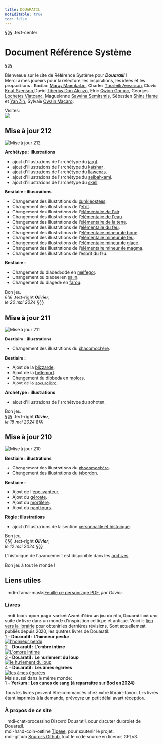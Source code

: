 ```yaml
---
title: DOUARATIL
notEditable: true
toc: false
---
```

§§§ .text-center
# Document Référence Système
§§§

<v-row>

<v-col cols="12" md="6">

Bienvenue sur le site de Référence Système pour _**Douaratil**_ !  
Merci à mes joueurs pour la relecture, les inspirations, les idées et les propositions : Bastian [Margs Maenkalon](/bestiaire/margs-maenkalon), Charles [Thorleik Aevarson](/bestiaire/thorleik-aevarson), Clovis [Knut Svenson](/bestiaire/knut-svenson),David [Tiberius Don Alonzo](/bestiaire/tiberius-don-alonzo), Elric [Gwion Gornoc](/bestiaire/gwion-gornoc), Georges [Lochetos Vlatcano](/bestiaire/lochetos-vlatcano), Maguelonne [Sawrina Semiramis](/bestiaire/sawrina-semiramis), Sébastien [Shine Hame](/bestiaire/shine-hame) et [Yan Zin](/bestiaire/yan-zin), Sylvain [Owain Macaro](/bestiaire/owain-macaro).  

Visites:   
<a href="http://www.mon-compteur.fr"><img src="http://www.mon-compteur.fr/html_c01genv2-241098-5" border="0" /></a>

## Mise à jour 212
![Mise à jour 212](https://www.douaratil.fr/illustrations/site/maj212.jpeg)   

**Archétype : illustrations**   
- ajout d'illustrations de l'archétype du [jargl](/archetypes/jargl).    
- ajout d'illustrations de l'archétype du [kaïshan](/archetypes/kaishan).    
- ajout d'illustrations de l'archétype du [llawenos](/archetypes/llawenos).    
- ajout d'illustrations de l'archétype du [seibahkami](/archetypes/seibahkami).    
- ajout d'illustrations de l'archétype du [skell](/archetypes/skell).    

**Bestiaire : illustrations**   
- Changement des illustrations du [dunkleosteus](/bestiaire/dunkleosteus).     
- Changement des illustrations de l'[efrit](/bestiaire/efrit).     
- Changement des illustrations de l'[élémentaire de l'air](/bestiaire/elementaire-de-l-air).     
- Changement des illustrations de l'[élémentaire de l'eau](/bestiaire/elementaire-de-l-eau).     
- Changement des illustrations de l'[élémentaire de la terre](/bestiaire/elementaire-de-la-terre).     
- Changement des illustrations de l'[élémentaire du feu](/bestiaire/elementaire-du-feu).     
- Changement des illustrations de l'[élémentaire mineur de boue](/bestiaire/elementaire-mineur-de-boue).    
- Changement des illustrations de l'[élémentaire mineur de feu](/bestiaire/elementaire-mineur-de-feu).    
- Changement des illustrations de l'[élémentaire mineur de glace](/bestiaire/elementaire-mineur-de-glace).    
- Changement des illustrations de l'[élémentaire mineur de magma](/bestiaire/elementaire-mineur-de-magma).    
- Changement des illustrations de l'[esprit du feu](/bestiaire/esprit-du-feu).     

**Bestiaire :**   
- Changement du diadedodde en [melfegor](/bestiaire/melfegor).  
- Changement du diadeel en [salin](/bestiaire/salin).  
- Changement du diagede en [farou](/bestiaire/farou).  

Bon jeu.     
§§§ .text-right
_**Olivier**_,  
_le 20 mai 2024_
§§§


## Mise à jour 211
![Mise à jour 211](https://www.douaratil.fr/illustrations/site/maj211.jpeg)   

**Bestiaire : illustrations**   
- Changement des illustrations du [phacomochère](/bestiaire/phacomochere).     

**Bestiaire :**   
- Ajout de la [blizzarde](/bestiaire/blizzarde).  
- Ajout de la [bellemort](/bestiaire/bellemort).  
- Changement du dibbeda en [moloss](/bestiaire/moloss).  
- Ajout de la [soeurcière](/bestiaire/soeurciere).  

**Archétype : illustrations**   
- ajout d'illustrations de l'archétype du [sohoten](/archetypes/sohoten).    

Bon jeu.     
§§§ .text-right
_**Olivier**_,  
_le 18 mai 2024_
§§§


## Mise à jour 210
![Mise à jour 210](https://www.douaratil.fr/illustrations/site/maj210.jpeg)   

**Bestiaire : illustrations**   
- Changement des illustrations du [phacomochère](/bestiaire/phacomochere).    
- Changement des illustrations du [tabordon](/bestiaire/tabordon).    

**Bestiaire :**   
- Ajout de l'[épouvanteur](/bestiaire/epouvanteur).  
- Ajout du [géronte](/bestiaire/geronte).  
- Ajout du [mortifère](/bestiaire/mortifere).  
- Ajout du [panthours](/bestiaire/panthours).  

**Règle : illustrations**   
- ajout d'illustrations de la section [personnalité et historique](/personnalite-et-historique).    

Bon jeu.     
§§§ .text-right
_**Olivier**_,  
_le 12 mai 2024_
§§§

L'historique de l'avancement est disponible dans les [archives](/archives/)

Bon jeu à tout le monde !

</v-col>

<v-col cols="12" md="6">  

## Liens utiles
&nbsp;
<v-icon>mdi-drama-masks</v-icon>[Feuille de personnage PDF](https://www.douaratil.fr/feuilledejdr/FDPgenerique.pdf), _par Olivier_.  

### Livres
&nbsp;
<v-icon>mdi-book-open-page-variant</v-icon>  Avant d'être un jeu de rôle, Douaratil est une suite de livre dans un monde d'inspiration celtique et antique. Voici le [lien vers la librairie](https://www.bod.fr/librairie/catalogsearch/result/?q=Douaratil) pour obtenir les dernières révisions. Sont actuellement publiés depuis 2020, les quatres livres de Douaratil:  
1 - **Douaratil : L'honneur perdu:**  
[![l'honneur perdu](https://www.douaratil.fr/illustrations/site/lhonneurperdu.jpeg)](https://librairie.bod.fr/lhonneur-perdu-olivier-hovasse-9782322234479)  
2 - **Douaratil : L'ombre intime**  
[![L'ombre intime](https://www.douaratil.fr/illustrations/site/lombreintime.jpeg)](https://librairie.bod.fr/lombre-intime-olivier-hovasse-9782322239511)  
3 - **Douaratil : Le hurlement du loup**   
[![le hurlement du loup](https://www.douaratil.fr/illustrations/site/lehurlementduloup.jpeg)](https://librairie.bod.fr/le-hurlement-du-loup-olivier-hovasse-9782322252114)  
4 - **Douaratil : Les âmes égarées**   
[![les âmes égarées](https://www.douaratil.fr/illustrations/site/lesamesegarees.jpeg)](https://librairie.bod.fr/les-ames-egarees-olivier-hovasse-9782322506552)  
Mais aussi dans le même monde:   
1 - **Yerkum : Les dunes de sang (à reparraître sur Bod en 2024)**   


Tous les livres peuvent être commandés chez votre libraire favori. Les livres étant imprimés à la demande, prévoyez un petit délai avant réception.    

### À propos de ce site
&nbsp;
<v-icon>mdi-chat-processing</v-icon> [Discord Douaratil](https://discord.gg/Q9hv6FD7), pour discuter du projet de Douaratil.  
<v-icon>mdi-hand-coin-outline</v-icon> [Tipeee](https://fr.tipeee.com/douaratil), pour soutenir le projet.  
<v-icon>mdi-github</v-icon> [Sources Github](https://github.com/Douaratil/douaratil-drs), tout le code source en licence GPLv3.  


</v-col>

</v-row>
